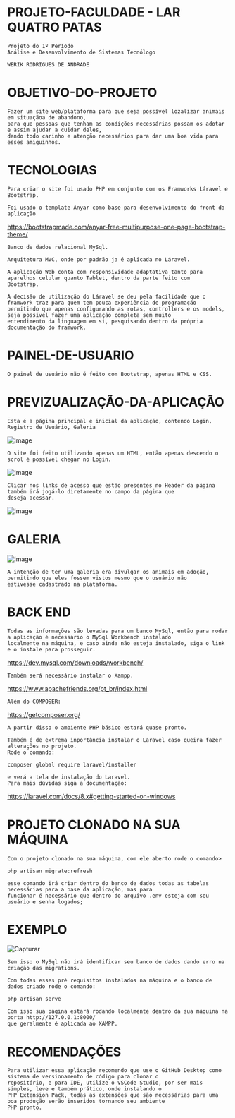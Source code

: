 # PROJETO-FACULDADE - LAR QUATRO PATAS

    Projeto do 1º Período
    Análise e Desenvolvimento de Sistemas Tecnólogo
    
    WERIK RODRIGUES DE ANDRADE    

# OBJETIVO-DO-PROJETO
    Fazer um site web/plataforma para que seja possível lozalizar animais em situaçãoa de abandono,
    para que pessoas que tenham as condições necessárias possam os adotar e assim ajudar a cuidar deles,
    dando todo carinho e atenção necessários para dar uma boa vida para esses amiguinhos.

# TECNOLOGIAS
    Para criar o site foi usado PHP em conjunto com os Framworks Láravel e Bootstrap.
    
    Foi usado o template Anyar como base para desenvolvimento do front da aplicação
 https://bootstrapmade.com/anyar-free-multipurpose-one-page-bootstrap-theme/
    
    Banco de dados relacional MySql.
    
    Arquitetura MVC, onde por padrão ja é aplicada no Láravel.

    A aplicação Web conta com responsividade adaptativa tanto para aparelhos celular quanto Tablet, dentro da parte feito com 
    Bootstrap.
    
    A decisão de utilização do Láravel se deu pela facilidade que o framwork traz para quem tem pouca experiência de programação
    permitindo que apenas configurando as rotas, controllers e os models, seja possível fazer uma aplicação completa sem muito
    entendimento da linguagem em si, pesquisando dentro da própria documentação do framwork.
    

# PAINEL-DE-USUARIO
    O painel de usuário não é feito com Bootstrap, apenas HTML e CSS.
    
# PREVIZUALIZAÇÃO-DA-APLICAÇÃO

    Esta é a página principal e inicial da aplicação, contendo Login, Registro de Usuário, Galeria
    
![image](https://user-images.githubusercontent.com/51803873/176567143-2b0ea174-3ae9-4462-b3c5-422ce6d1a386.png)
   
    O site foi feito utilizando apenas um HTML, então apenas descendo o scrol é possível chegar no Login.
    
![image](https://user-images.githubusercontent.com/51803873/176567267-2635e097-2488-4b98-b896-aab90b63489b.png)
   
    Clicar nos links de acesso que estão presentes no Header da página também irá jogá-lo diretamente no campo da página que 
    deseja acessar.
    
![image](https://user-images.githubusercontent.com/51803873/176567428-ec41bfbe-9d84-466b-a7bf-d58ace9f286e.png)
   
# GALERIA
    
![image](https://user-images.githubusercontent.com/51803873/176567613-b48a76c3-ed2d-46c3-ba69-49449810b282.png)

    A intenção de ter uma galeria era divulgar os animais em adoção, permitindo que eles fossem vistos mesmo que o usuário não 
    estivesse cadastrado na plataforma.
 
# BACK END

    Todas as informações são levadas para um banco MySql, então para rodar a aplicação é necessário o MySql Workbench instalado 
    localmente na máquina, e caso ainda não esteja instalado, siga o link e o instale para prosseguir.    
 https://dev.mysql.com/downloads/workbench/
    
    Também será necessário instalar o Xampp.    
 https://www.apachefriends.org/pt_br/index.html
 
    Além do COMPOSER: 
 https://getcomposer.org/
 
    A partir disso o ambiente PHP básico estará quase pronto.
    
    Também é de extrema inportância instalar o Laravel caso queira fazer alterações no projeto.
    Rode o comando:
    
    composer global require laravel/installer
    
    e verá a tela de instalação do Laravel.
    Para mais dúvidas siga a documentação:
 https://laravel.com/docs/8.x#getting-started-on-windows   
    
    
# PROJETO CLONADO NA SUA MÁQUINA
    Com o projeto clonado na sua máquina, com ele aberto rode o comando>
    
    php artisan migrate:refresh
    
    esse comando irá criar dentro do banco de dados todas as tabelas necessárias para a base da aplicação, mas para 
    funcionar é necessário que dentro do arquivo .env esteja com seu usuário e senha logados;
    
# EXEMPLO

![Capturar](https://user-images.githubusercontent.com/51803873/176568975-53ab14cf-7424-45df-add1-3fad435ad491.PNG)

    Sem isso o MySql não irá identificar seu banco de dados dando erro na criação das migrations.
    
    Com todas esses pré requisitos instalados na máquina e o banco de dados criado rode o comando:
    
    php artisan serve
    
    Com isso sua página estará rodando localmente dentro da sua máquina na porta http://127.0.0.1:8000/
    que geralmente é aplicada ao XAMPP.
      
    
    
# RECOMENDAÇÕES
    Para utilizar essa aplicação recomendo que use o GitHub Desktop como sistema de versionamento de código para clonar o 
    repositório, e para IDE, utilize o VSCode Studio, por ser mais simples, leve e também prático, onde instalando o 
    PHP Extension Pack, todas as extensões que são necessárias para uma boa produção serão inseridos tornando seu ambiente 
    PHP pronto.

    



